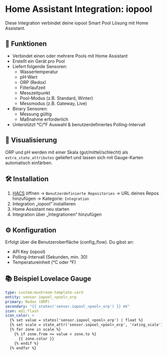 # Home Assistant Integration: iopool

Diese Integration verbindet deine iopool Smart Pool Lösung mit Home Assistant.

## 🔧 Funktionen

- Verbindet einen oder mehrere Pools mit Home Assistant
- Erstellt ein Gerät pro Pool
- Liefert folgende Sensoren:
  - Wassertemperatur
  - pH-Wert
  - ORP (Redox)
  - Filterlaufzeit
  - Messzeitpunkt
  - Pool-Modus (z.B. Standard, Winter)
  - Messmodus (z.B. Gateway, Live)
- Binary Sensoren:
  - Messung gültig
  - Maßnahme erforderlich
- Unterstützt °C/°F Auswahl & benutzerdefiniertes Polling-Intervall

## 🧪 Visualisierung

ORP und pH werden mit einer Skala (gut/mittel/schlecht) als `extra_state_attributes` geliefert und lassen sich mit Gauge-Karten automatisch einfärben.

## 🛠️ Installation

1. [HACS](https://hacs.xyz) öffnen → `Benutzerdefinierte Repositories` → URL deines Repos hinzufügen → Kategorie: `Integration`
2. Integration „iopool“ installieren
3. Home Assistant neu starten
4. Integration über „Integrationen“ hinzufügen

## ⚙️ Konfiguration

Erfolgt über die Benutzeroberfläche (config_flow). Du gibst an:

- API Key (iopool)
- Polling-Intervall (Sekunden, min. 30)
- Temperatureinheit (°C oder °F)

## 📚 Beispiel Lovelace Gauge

```yaml
type: custom:mushroom-template-card
entity: sensor.iopool_<pool>_orp
primary: Redox (ORP)
secondary: "{{ states('sensor.iopool_<pool>_orp') }} mV"
icon: mdi:flash
icon_color: >
  {% set value = states('sensor.iopool_<pool>_orp') | float %}
  {% set scale = state_attr('sensor.iopool_<pool>_orp', 'rating_scale') %}
  {% for zone in scale %}
    {% if zone.from <= value < zone.to %}
      {{ zone.color }}
    {% endif %}
  {% endfor %}